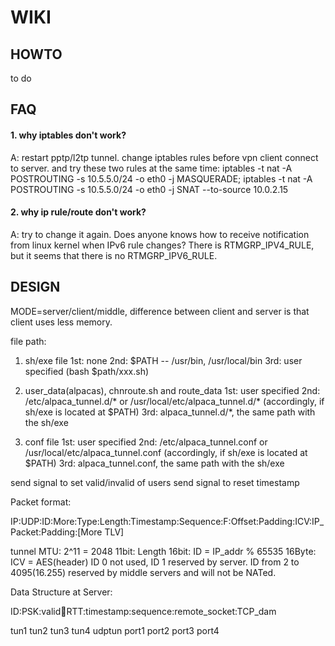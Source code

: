 WIKI
====

HOWTO
-----
to do


FAQ
---

#### 1. why iptables don't work?

  A: restart pptp/l2tp tunnel. change iptables rules before vpn client connect to server.
     and try these two rules at the same time:
     iptables -t nat -A POSTROUTING -s 10.5.5.0/24 -o eth0 -j MASQUERADE;
     iptables -t nat -A POSTROUTING -s 10.5.5.0/24 -o eth0 -j SNAT --to-source 10.0.2.15

#### 2. why ip rule/route don't work?

  A: try to change it again.
     Does anyone knows how to receive notification from linux kernel when IPv6 rule changes?
     There is RTMGRP_IPV4_RULE, but it seems that there is no RTMGRP_IPV6_RULE.

DESIGN
------

MODE=server/client/middle, difference between client and server is that client uses less memory.


file path:

1) sh/exe file
1st: none
2nd: $PATH -- /usr/bin, /usr/local/bin
3rd: user specified (bash $path/xxx.sh)

2) user_data(alpacas), chnroute.sh and route_data
1st: user specified
2nd: /etc/alpaca_tunnel.d/* or /usr/local/etc/alpaca_tunnel.d/* (accordingly, if sh/exe is located at $PATH)
3rd: alpaca_tunnel.d/*, the same path with the sh/exe

3) conf file
1st: user specified
2nd: /etc/alpaca_tunnel.conf or /usr/local/etc/alpaca_tunnel.conf (accordingly, if sh/exe is located at $PATH)
3rd: alpaca_tunnel.conf, the same path with the sh/exe


send signal to set valid/invalid of users
send signal to reset timestamp

Packet format:

IP:UDP:ID:More:Type:Length:Timestamp:Sequence:F:Offset:Padding:ICV:IP_Packet:Padding:[More TLV]

tunnel MTU: 2^11 = 2048
11bit: Length
16bit: ID = IP_addr % 65535
16Byte: ICV = AES(header)
ID 0 not used, ID 1 reserved by server.
ID from 2 to 4095(16.255) reserved by middle servers and will not be NATed.

Data Structure at Server:

ID:PSK:valid:repeat:RTT:timestamp:sequence:remote_socket:TCP_dam


tun1  tun2  tun3  tun4
udptun
port1 port2 port3 port4

